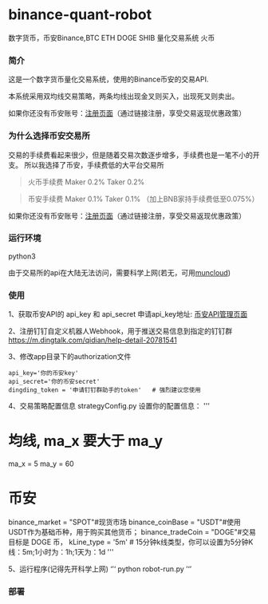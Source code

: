 # binance-quant-robot
数字货币，币安Binance,BTC ETH DOGE SHIB 量化交易系统 火币

### 简介
这是一个数字货币量化交易系统，使用的Binance币安的交易API.

本系统采用双均线交易策略，两条均线出现金叉则买入，出现死叉则卖出。

如果你还没有币安账号：[注册页面](https://accounts.binancezh.io/zh-CN/register?ref=FJO3SX0X)（通过链接注册，享受交易返现优惠政策）

### 为什么选择币安交易所
交易的手续费看起来很少，但是随着交易次数逐步增多，手续费也是一笔不小的开支。
所以我选择了币安，手续费低的大平台交易所
> 火币手续费 Maker 0.2% Taker 0.2%

> 币安手续费 Maker 0.1% Taker 0.1% （加上BNB家持手续费低至0.075%）


如果你还没有币安账号：[注册页面](https://accounts.binancezh.io/zh-CN/register?ref=FJO3SX0X)（通过链接注册，享受交易返现优惠政策）

### 运行环境
python3

由于交易所的api在大陆无法访问，需要科学上网(若无，可用[muncloud](https://www.muncloud.dog/aff.php?aff=2302))

### 使用
1、获取币安API的 api_key 和 api_secret
申请api_key地址: [币安API管理页面](https://www.binance.com/cn/usercenter/settings/api-management)

2、注册钉钉自定义机器人Webhook，用于推送交易信息到指定的钉钉群
https://m.dingtalk.com/qidian/help-detail-20781541

3、修改app目录下的authorization文件

```
api_key='你的币安key'
api_secret='你的币安secret'
dingding_token = '申请钉钉群助手的token'   # 强烈建议您使用
```

4、交易策略配置信息 strategyConfig.py
设置你的配置信息：
'''
# 均线, ma_x 要大于 ma_y
ma_x = 5
ma_y = 60

# 币安
binance_market = "SPOT"#现货市场
binance_coinBase = "USDT"#使用USDT作为基础币种，用于购买其他货币；
binance_tradeCoin = "DOGE"#交易目标是 DOGE 币，
kLine_type = '5m' # 15分钟k线类型，你可以设置为5分钟K线：5m;1小时为：1h;1天为：1d
'''

5、运行程序(记得先开科学上网)
‘’‘
python robot-run.py
’‘’



### 部署


